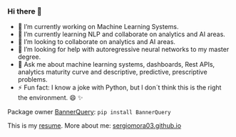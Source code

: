 ### Hi there 👋

- 🔭 I’m currently working on Machine Learning Systems.
- 🌱 I’m currently learning NLP and collaborate on analytics and AI areas.
- 👯 I’m looking to collaborate on analytics and AI areas.
- 🤔 I’m looking for help with autoregressive neural networks to my master degree.
- 💬 Ask me about machine learning systems, dashboards, Rest APIs, analytics maturity curve and descriptive, predictive, prescriptive problems.
- ⚡ Fun fact: I know a joke with Python, but I don´t think this is the right the environment. :smile: ✨

Package owner [BannerQuery](https://pypi.org/project/BannerQuery/): ```pip install BannerQuery```

This is my [resume](https://www.canva.com/design/DADhSYqSGD4/1rn2crvsGf4aLQNChQLlJA/view?utm_content=DADhSYqSGD4&utm_campaign=designshare&utm_medium=link&utm_source=sharebutton). More about me: [sergiomora03.github.io](https://sergiomora03.github.io/)
